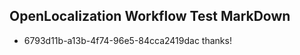 ## OpenLocalization Workflow Test MarkDown
* 6793d11b-a13b-4f74-96e5-84cca2419dac thanks!

<!--HONumber=Sep16_HO1-->


